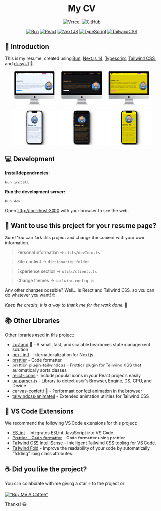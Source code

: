 <div align="center">

# My CV

[![Vercel](https://vercelbadge.vercel.app/api/joacod/mycv)](https://mycv-blush.vercel.app/)
[![GitHub](https://img.shields.io/github/license/mashape/apistatus.svg)](https://github.com/joacod/mycv/blob/main/LICENSE)

[![Bun](https://img.shields.io/badge/Bun-%23000000.svg?style=for-the-badge&logo=bun&logoColor=white)](https://bun.sh/)
[![React](https://img.shields.io/badge/react-%2320232a.svg?style=for-the-badge&logo=react&logoColor=%2361DAFB)](https://react.dev/)
[![Next JS](https://img.shields.io/badge/Next-black?style=for-the-badge&logo=next.js&logoColor=white)](https://nextjs.org/)
[![TypeScript](https://img.shields.io/badge/typescript-%23007ACC.svg?style=for-the-badge&logo=typescript&logoColor=white)](https://www.typescriptlang.org/)
[![TailwindCSS](https://img.shields.io/badge/tailwindcss-%2338B2AC.svg?style=for-the-badge&logo=tailwind-css&logoColor=white)](https://tailwindcss.com/)

</div>

## 👋 Introduction

This is my resume, created using [Bun](https://bun.sh/), [Next.js 14](https://nextjs.org/), [Typescript](https://www.typescriptlang.org/), [Tailwind CSS](https://tailwindcss.com/), and [daisyUI](https://daisyui.com/) 🌼.

<p align="center">
  <img width="30%" src="https://github.com/joacod/mycv/blob/main/public/readme/thumb1.png" alt="Thumbnail 1">
  <img width="30%" src="https://github.com/joacod/mycv/blob/main/public/readme/thumb2.png" alt="Thumbnail 2">
  <img width="30%" src="https://github.com/joacod/mycv/blob/main/public/readme/thumb3.png" alt="Thumbnail 3">
</p>

<p align="center">
  <img width="30%" src="https://github.com/joacod/mycv/blob/main/public/readme/thumb-mobile1.png" alt="Thumbnail 1">
  <img width="30%" src="https://github.com/joacod/mycv/blob/main/public/readme/thumb-mobile2.png" alt="Thumbnail 2">
  <img width="30%" src="https://github.com/joacod/mycv/blob/main/public/readme/thumb-mobile3.png" alt="Thumbnail 3">
</p>

## 💻 Development

**Install dependencies:**

```bash
bun install
```

**Run the development server:**

```bash
bun dev
```

Open [http://localhost:3000](http://localhost:3000) with your browser to see the web.

## 🔶 Want to use this project for your resume page?

Sure! You can fork this project and change the content with your own information.

> Personal information -> `utils/devInfo.ts`

> Site content -> `dictionaries folder`

> Experience section -> `utils/clients.ts`

> Change themes -> `tailwind.config.js`

Any other changes possible? Well... is React and Tailwind CSS, so you can do whatever you want! 🤓

_Keep the credits, it is a way to thank me for the work done._ 🙏

## 📚 Other Libraries

Other libraries used in this project:

- [zustand](https://zustand-demo.pmnd.rs/) 🐻 - A small, fast, and scalable bearbones state management solution
- [next-intl](https://next-intl-docs.vercel.app/) - Internationalization for Next.js
- [prettier](https://prettier.io/) - Code formatter
- [prettier-plugin-tailwindcss](https://github.com/tailwindlabs/prettier-plugin-tailwindcss) - Prettier plugin for Tailwind CSS that automatically sorts classes
- [react-icons](https://react-icons.github.io/react-icons/) - Include popular icons in your React projects easily
- [ua-parser-js](https://uaparser.js.org/) - Library to detect user's Browser, Engine, OS, CPU, and Device
- [canvas-confetti](https://www.kirilv.com/canvas-confetti/) 🎊 - Performant confetti animation in the browser
- [tailwindcss-animated](https://www.tailwindcss-animated.com/) - Extended animation utilities for Tailwind CSS

## 🔌 VS Code Extensions

We recommend the following VS Code extensions for this project:

- [ESLint](https://marketplace.visualstudio.com/items?itemName=dbaeumer.vscode-eslint) - Integrates ESLint JavaScript into VS Code.
- [Prettier - Code formatter](https://marketplace.visualstudio.com/items?itemName=esbenp.prettier-vscode) - Code formatter using prettier.
- [Tailwind CSS IntelliSense](https://marketplace.visualstudio.com/items?itemName=bradlc.vscode-tailwindcss) - Intelligent Tailwind CSS tooling for VS Code.
- [Tailwind Fold](https://marketplace.visualstudio.com/items?itemName=stivo.tailwind-fold) - Improve the readability of your code by automatically "folding" long class attributes.

## ☕️ Did you like the project?

You can colaborate with me giving a star ⭐️ to the project or

[!["Buy Me A Coffee"](https://www.buymeacoffee.com/assets/img/custom_images/yellow_img.png)](https://www.buymeacoffee.com/joacod)

Thanks! 😃
